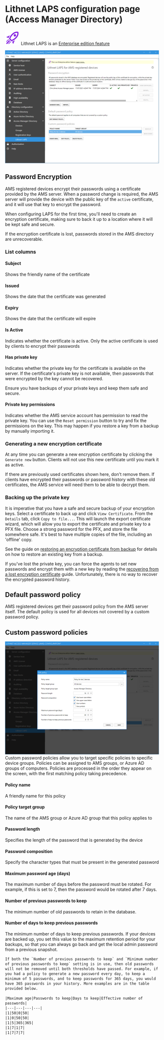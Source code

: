 # Lithnet LAPS configuration page (Access Manager Directory)
![](../../images/badge-enterprise-edition-rocket.svg) Lithnet LAPS is an [Enterprise edition feature](/about-ams/Access-Manager-Editions)

![](../../images/ui-page-access-manager-directory-lithnet-laps.png)

## Password Encryption
AMS registered devices encrypt their passwords using a certificate provided by the AMS server. When a password change is required, the AMS server will provide the device with the public key of the `active` certificate, and it will use that key to encrypt the password.

When configuring LAPS for the first time, you'll need to create an encryption certificate, making sure to back it up to a location where it will be kept safe and secure.

If the encryption certificate is lost, passwords stored in the AMS directory are unrecoverable.

### List columns
#### Subject
Shows the friendly name of the certificate
#### Issued
Shows the date that the certificate was generated
#### Expiry
Shows the date that the certificate will expire
#### Is Active
Indicates whether the certificate is active. Only the active certificate is used by clients to encrypt their passwords
#### Has private key
Indicates whether the private key for the certificate is available on the server. If the certificate's private key is not available, then passwords that were encrypted by the key cannot be recovered.

Ensure you have backups of your private keys and keep them safe and secure.

#### Private key permissions
Indicates whether the AMS service account has permission to read the private key. You can use the `Reset permission` button to try and fix the permissions on the key. This may happen if you restore a key from a backup by manually importing it.

### Generating a new encryption certificate
At any time you can generate a new encryption certificate by clicking the `Generate new` button. Clients will not use this new certificate until you mark it as active.

If there are previously used certificates shown here, don't remove them. If clients have encrypted their passwords or password history with these old certificates, the AMS service will need them to be able to decrypt them.

### Backing up the private key
It is imperative that you have a safe and secure backup of your encryption keys. Select a certificate to back up and click `View Certificate`. From the `Details` tab, click `Copy to file...`. This will launch the export certificate wizard, which will allow you to export the certificate and private key to a PFX file. Choose a strong password for the PFX, and store the file somewhere safe. It's best to have multiple copies of the file, including an 'offline' copy.

See the guide on [restoring an encryption certificate from backup](configuration/backup-and-restore) for details on how to restore an existing key from a backup.

If you've lost the private key, you can force the agents to set new passwords and encrypt them with a new key by reading the [recovering from a lost encryption certificate](help/Recovering-from-a-lost-encryption-certificate) guide. Unfortunately, there is no way to recover the encrypted password history.

## Default password policy
AMS registered devices get their password policy from the AMS server itself. The default policy is used for all devices not covered by a custom password policy.

## Custom password policies
![](../../images/ui-page-access-manager-directory-lithnet-laps-policy.png)
Custom password policies allow you to target specific policies to specific device groups. Policies can be assigned to AMS groups, or Azure AD groups of computers. Policies are processed in the order they appear on the screen, with the first matching policy taking precedence. 

#### Policy name
A friendly name for this policy

#### Policy target group
The name of the AMS group or Azure AD group that this policy applies to

#### Password length
Specifies the length of the password that is generated by the device

#### Password composition
Specify the character types that must be present in the generated password

#### Maximum password age (days)
The maximum number of days before the password must be rotated. For example, if this is set to 7, then the password would be rotated after 7 days.

#### Number of previous passwords to keep
The minimum number of old passwords to retain in the database.

#### Number of days to keep previous passwords
The minimum number of days to keep previous passwords. If your devices are backed up, you set this value to the maximum retention period for your backups, so that you can always go back and get the local admin password from a previous snapshot.

```{note}
If both the `Number of previous passwords to keep` and `Minimum number of previous passwords to keep` setting is in use, then old passwords will not be removed until both thresholds have passed. For example, if you had a policy to generate a new password every day, to keep a minimum of 5 passwords, and to keep passwords for 365 days, you would have 365 passwords in your history. More examples are in the table provided below.

|Maximum age|Passwords to keep|Days to keep|Effective number of passwords|
|---|---|---|---|
|1|50|0|50|
|1|0|50|50|
|1|5|365|365|
|1|7|1|7|
|1|7|7|7|
```